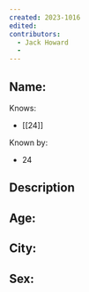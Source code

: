 ```yaml
---
created: 2023-1016
edited:
contributors:
  - Jack Howard
  - 
---
```


Name:
- 

Knows:
- [[24]]

Known by:
- 24

Description
- 
Age:
- 
City:
- 
Sex:
- 

